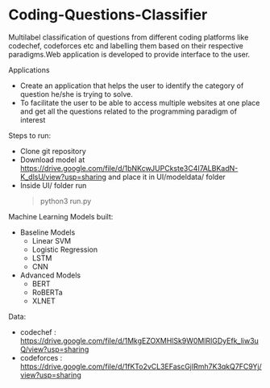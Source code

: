 # Coding-Questions-Classifier

Multilabel classification of questions from different coding platforms like codechef, codeforces etc and labelling them based on their respective paradigms.Web application is developed to provide interface to the user.

Applications
- Create an application that helps the user to identify the category of question he/she is trying to solve.
- To facilitate the user to be able to access multiple websites at one place and get all the questions related to the programming paradigm of interest


Steps to run:
- Clone git repository
- Download model at https://drive.google.com/file/d/1bNKcwJUPCkste3C4I7ALBKadN-K_dlsU/view?usp=sharing and place it in UI/modeldata/ folder
- Inside UI/ folder run 
  > python3 run.py


Machine Learning Models built:
- Baseline Models
  - Linear SVM
  - Logistic Regression
  - LSTM
  - CNN
- Advanced Models
  - BERT
  - RoBERTa
  - XLNET
 
Data:
- codechef : https://drive.google.com/file/d/1MkgEZOXMHlSk9W0MlRIGDyEfk_liw3uQ/view?usp=sharing
- codeforces : https://drive.google.com/file/d/1fKTo2vCL3EFascGjIRmh7K3qkQ7FC9Yj/view?usp=sharing



